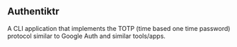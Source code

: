 ## Authentiktr

A CLI application that implements the TOTP (time based one time password) protocol similar to Google Auth and similar tools/apps.
